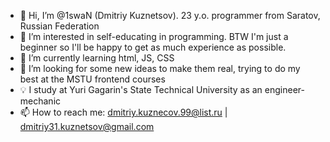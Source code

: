 - 👋 Hi, I’m @1swaN (Dmitriy Kuznetsov). 23 y.o. programmer from Saratov, Russian Federation
- 👀 I’m interested in self-educating in programming. BTW I'm just a beginner so I'll be happy to get as much experience as possible. 
- 🌱 I’m currently learning html, JS, CSS
- 💞️ I’m looking for some new ideas to make them real, trying to do my best at the MSTU frontend courses
- 💡 I study at Yuri Gagarin's State Technical University as an engineer-mechanic
- 📫 How to reach me: dmitriy.kuznecov.99@list.ru | dmitriy31.kuznetsov@gmail.com

<!---
1swaN/1swaN is a ✨ special ✨ repository because its `README.md` (this file) appears on your GitHub profile.
You can click the Preview link to take a look at your changes.
--->
